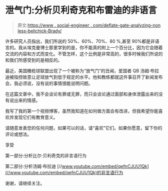 # 泄气门:分析贝利奇克和布雷迪的非语言

> 原文:[https://www . social-engineer . com/deflate-gate-analyzing-non less-belichick-Brady/](https://www.social-engineer.com/deflate-gate-analyzing-nonverbals-belichick-brady/)

许多研究人员指出，我们所说的 50%、60%、70%、80 %,甚至 90%都是非语言的。我从埃克曼博士那里学到的是，你不能真的附上一个百分比，因为它会随着交流的内容和方式而变化。不管怎样，这个比例是非常高的，很多时候我们所说的和我们所感受到的是相反的。

最近，美国橄榄球联盟出现了一个被称为“放气门”的丑闻，爱国者 QB 汤姆·布拉迪被指控故意让足球放气到低于规定的水平。他和教练都就这件事召开了新闻发布会，我必须说，没有说的事情很能说明问题。

在这篇文章中，我不会谈论有罪或无罪，而只会谈论通过面部和身体泄露出来的没有说出来的情感。

我写了我的第一个视频博客，虽然我知道在如何做方面会有改进，但我希望你能喜欢并发现它们有教育意义。

请随意发表您的任何问题，如果可以的话，请“喜欢”它们。如果你愿意，留下你的评论或想法。

享受

第一部分:分析比尔·贝利奇克的非言语行为

第二部分:分析汤姆·布拉迪
[//www.youtube.com/embed/qefnCJUU1Qk](//www.youtube.com/embed/qefnCJUU1Qk)的非言语行为

谢谢，请继续关注。
